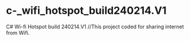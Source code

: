 c-_wifi_hotspot_build240214.V1
==============================

C# Wi-fi Hotspot build 240214.V1
//This project coded for sharing internet from Wifi.

